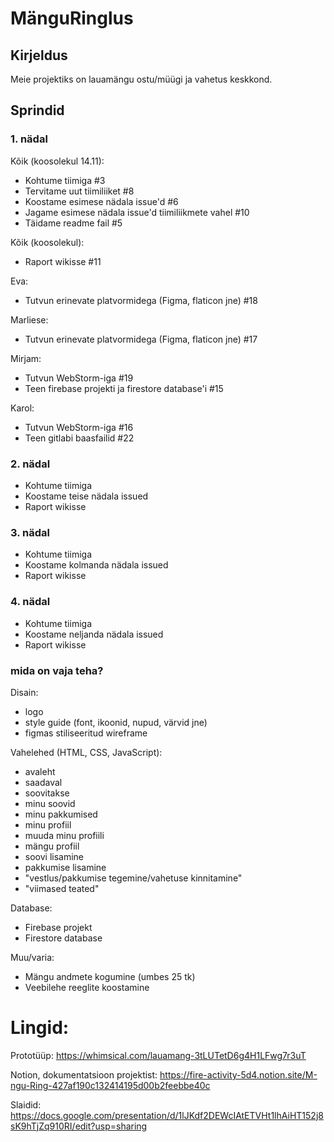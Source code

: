 # MänguRinglus

## Kirjeldus
Meie projektiks on lauamängu ostu/müügi ja vahetus keskkond.

## Sprindid
### 1. nädal

Kõik (koosolekul 14.11):
* Kohtume tiimiga #3 
* Tervitame uut tiimiliiket #8 
* Koostame esimese nädala issue'd #6 
* Jagame esimese nädala issue'd tiimiliikmete vahel #10
* Täidame readme fail #5

Kõik (koosolekul):
* Raport wikisse #11

Eva:
* Tutvun erinevate platvormidega (Figma, flaticon jne) #18

Marliese:
* Tutvun erinevate platvormidega (Figma, flaticon jne) #17

Mirjam:
* Tutvun WebStorm-iga #19
* Teen firebase projekti ja firestore database'i #15

Karol:
* Tutvun WebStorm-iga #16
* Teen gitlabi baasfailid #22

### 2. nädal
* Kohtume tiimiga
* Koostame teise nädala issued
* Raport wikisse 

### 3. nädal
* Kohtume tiimiga
* Koostame kolmanda nädala issued
* Raport wikisse 
### 4. nädal
* Kohtume tiimiga
* Koostame neljanda nädala issued
* Raport wikisse 

### mida on vaja teha?
Disain:
* logo
* style guide (font, ikoonid, nupud, värvid jne)
* figmas stiliseeritud wireframe

Vahelehed (HTML, CSS, JavaScript):
* avaleht
* saadaval
* soovitakse
* minu soovid
* minu pakkumised
* minu profiil
* muuda minu profiili
* mängu profiil 
* soovi lisamine
* pakkumise lisamine
* "vestlus/pakkumise tegemine/vahetuse kinnitamine"
* "viimased teated"

Database:
* Firebase projekt
* Firestore database

Muu/varia:
* Mängu andmete kogumine (umbes 25 tk)
* Veebilehe reeglite koostamine

# Lingid:

Prototüüp:
https://whimsical.com/lauamang-3tLUTetD6g4H1LFwg7r3uT

Notion, dokumentatsioon projektist:
https://fire-activity-5d4.notion.site/M-ngu-Ring-427af190c132414195d00b2feebbe40c

Slaidid:
https://docs.google.com/presentation/d/1lJKdf2DEWcIAtETVHt1lhAiHT152j8sK9hTjZq910RI/edit?usp=sharing
